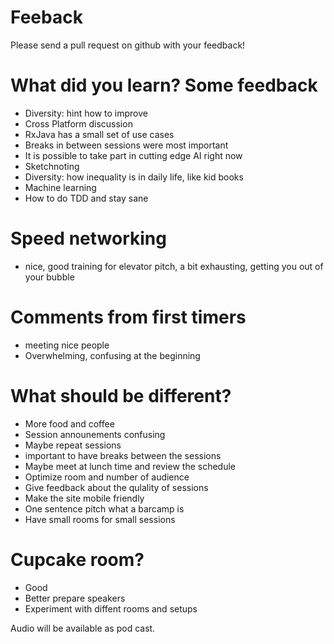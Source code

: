 # Feeback

Please send a pull request on github with your feedback!

# What did you learn? Some feedback
* Diversity: hint how to improve
* Cross Platform discussion
* RxJava has a small set of use cases
* Breaks in between sessions were most important
* It is possible to take part in cutting edge AI right now
* Sketchnoting
* Diversity: how inequality is in daily life, like kid books
* Machine learning
* How to do TDD and stay sane

# Speed networking
* nice, good training for elevator pitch, a bit exhausting, getting you out of your bubble

# Comments from first timers
* meeting nice people
* Overwhelming, confusing at the beginning

# What should be different?
* More food and coffee
* Session announements confusing
* Maybe repeat sessions
* important to have breaks between the sessions
* Maybe meet at lunch time and review the schedule
* Optimize room and number of audience
* Give feedback about the qulality of sessions
* Make the site mobile friendly
* One sentence pitch what a barcamp is
* Have small rooms for small sessions

# Cupcake room?
* Good
* Better prepare speakers
* Experiment with diffent rooms and setups

Audio will be available as pod cast.



